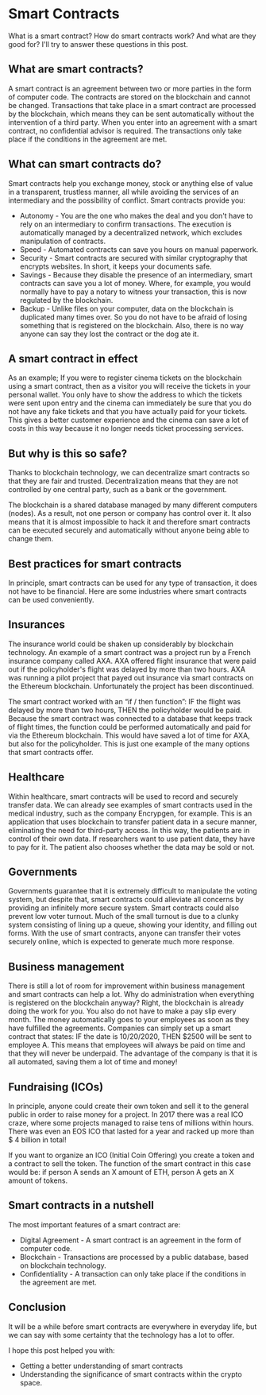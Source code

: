 # Smart Contracts

What is a smart contract? How do smart contracts work? And what are they good for? I'll try to answer these questions in this post.

## What are smart contracts?

A smart contract is an agreement between two or more parties in the form of computer code. The contracts are stored on the blockchain and cannot be changed. Transactions that take place in a smart contract are processed by the blockchain, which means they can be sent automatically without the intervention of a third party. When you enter into an agreement with a smart contract, no confidential advisor is required. The transactions only take place if the conditions in the agreement are met.

## What can smart contracts do?

Smart contracts help you exchange money, stock or anything else of value in a transparent, trustless manner, all while avoiding the services of an intermediary and the possibility of conflict. Smart contracts provide you:

- Autonomy - You are the one who makes the deal and you don't have to rely on an intermediary to confirm transactions. The execution is automatically managed by a decentralized network, which excludes manipulation of contracts.
- Speed ​​- Automated contracts can save you hours on manual paperwork.
- Security - Smart contracts are secured with similar cryptography that encrypts websites. In short, it keeps your documents safe.
- Savings - Because they disable the presence of an intermediary, smart contracts can save you a lot of money. Where, for example, you would normally have to pay a notary to witness your transaction, this is now regulated by the blockchain.
- Backup - Unlike files on your computer, data on the blockchain is duplicated many times over. So you do not have to be afraid of losing something that is registered on the blockchain. Also, there is no way anyone can say they lost the contract or the dog ate it.

## A smart contract in effect

As an example; If you were to register cinema tickets on the blockchain using a smart contract, then as a visitor you will receive the tickets in your personal wallet. You only have to show the address to which the tickets were sent upon entry and the cinema can immediately be sure that you do not have any fake tickets and that you have actually paid for your tickets. This gives a better customer experience and the cinema can save a lot of costs in this way because it no longer needs ticket processing services.

## But why is this so safe?

Thanks to blockchain technology, we can decentralize smart contracts so that they are fair and trusted. Decentralization means that they are not controlled by one central party, such as a bank or the government.

The blockchain is a shared database managed by many different computers (nodes). As a result, not one person or company has control over it. It also means that it is almost impossible to hack it and therefore smart contracts can be executed securely and automatically without anyone being able to change them.

## Best practices for smart contracts

In principle, smart contracts can be used for any type of transaction, it does not have to be financial. Here are some industries where smart contracts can be used conveniently.

## Insurances

The insurance world could be shaken up considerably by blockchain technology. An example of a smart contract was a project run by a French insurance company called AXA. AXA offered flight insurance that were paid out if the policyholder's flight was delayed by more than two hours. AXA was running a pilot project that payed out insurance via smart contracts on the Ethereum blockchain. Unfortunately the project has been discontinued.

The smart contract worked with an “if / then function”: IF the flight was delayed by more than two hours, THEN the policyholder would be paid. Because the smart contract was connected to a database that keeps track of flight times, the function could be performed automatically and paid for via the Ethereum blockchain. This would have saved a lot of time for AXA, but also for the policyholder. This is just one example of the many options that smart contracts offer.

## Healthcare

Within healthcare, smart contracts will be used to record and securely transfer data. We can already see examples of smart contracts used in the medical industry, such as the company Encrypgen, for example. This is an application that uses blockchain to transfer patient data in a secure manner, eliminating the need for third-party access. In this way, the patients are in control of their own data. If researchers want to use patient data, they have to pay for it. The patient also chooses whether the data may be sold or not.

## Governments

Governments guarantee that it is extremely difficult to manipulate the voting system, but despite that, smart contracts could alleviate all concerns by providing an infinitely more secure system. Smart contracts could also prevent low voter turnout. Much of the small turnout is due to a clunky system consisting of lining up a queue, showing your identity, and filling out forms. With the use of smart contracts, anyone can transfer their votes securely online, which is expected to generate much more response.

## Business management

There is still a lot of room for improvement within business management and smart contracts can help a lot. Why do administration when everything is registered on the blockchain anyway? Right, the blockchain is already doing the work for you. You also do not have to make a pay slip every month. The money automatically goes to your employees as soon as they have fulfilled the agreements. Companies can simply set up a smart contract that states: IF the date is 10/20/2020, THEN $2500 will be sent to employee A. This means that employees will always be paid on time and that they will never be underpaid. The advantage of the company is that it is all automated, saving them a lot of time and money!

## Fundraising (ICOs)

In principle, anyone could create their own token and sell it to the general public in order to raise money for a project. In 2017 there was a real ICO craze, where some projects managed to raise tens of millions within hours. There was even an EOS ICO that lasted for a year and racked up more than $ 4 billion in total!

If you want to organize an ICO (Initial Coin Offering) you create a token and a contract to sell the token. The function of the smart contract in this case would be: if person A sends an X amount of ETH, person A gets an X amount of tokens.

## Smart contracts in a nutshell

The most important features of a smart contract are:

- Digital Agreement - A smart contract is an agreement in the form of computer code.
- Blockchain - Transactions are processed by a public database, based on blockchain technology.
- Confidentiality - A transaction can only take place if the conditions in the agreement are met.

## Conclusion

It will be a while before smart contracts are everywhere in everyday life, but we can say with some certainty that the technology has a lot to offer.

I hope this post helped you with:

- Getting a better understanding of smart contracts
- Understanding the significance of smart contracts within the crypto space.
